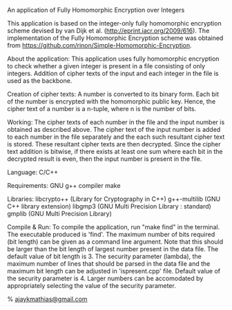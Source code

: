 An application of Fully Homomorphic Encryption over Integers

This application is based on the integer-only fully homomorphic encryption
scheme devised by van Dijk et al. (http://eprint.iacr.org/2009/616). 
The implementation of the Fully Homomorphic Encryption scheme was obtained
from https://github.com/rinon/Simple-Homomorphic-Encryption. 

About the application:
This application uses fully homomorphic encryption to check whether a given 
integer is present in a file consisting of only integers. Addition of cipher
texts of the input and each integer in the file is used as the backbone. 

Creation of cipher texts:
A number is converted to its binary form. Each bit of the number is encrypted
with the homomorphic public key. Hence, the cipher text of a number is a n-tuple,
where n is the number of bits. 

Working:
The cipher texts of each number in the file and the input number is obtained 
as described above. The cipher text of the input number is added to each number 
in the file separately and the each such resultant cipher text is stored. These
resultant cipher texts are then decrypted. Since the cipher text addition is 
bitwise, if there exists at least one sum where each bit in the decrypted 
result is even, then the input number is present in the file.

Language:
C/C++

Requirements:
GNU g++ compiler
make

Libraries:
libcrypto++ (Library for Cryptography in C++)
g++-multilib (GNU C++ library extension)
libgmp3 (GNU Multi Precision Library : standard)
gmplib (GNU Multi Precision Library)

Compile & Run:
To compile the application, run "make find" in the terminal.
The executable produced is 'find'. The maximum number of bits required (bit length)
can be given as a command line argument. Note that this should be larger than the 
bit length of largest number present in the data file. The default value of bit 
length is 3. The security parameter (lambda), the maximum number of lines that should
be parsed in the data file and the maximum bit length can be adjusted in 'ispresent.cpp' 
file. Default value of the security parameter is 4. Larger numbers can be accomodated
by appropriately selecting the value of the security parameter. 

% ajaykmathias@gmail.com
